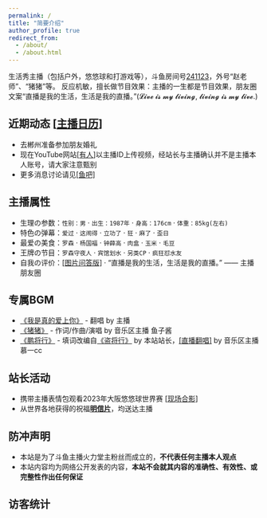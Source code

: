 ```yaml
---
permalink: /
title: "简要介绍"
author_profile: true
redirect_from: 
  - /about/
  - /about.html
---
```


生活秀主播（包括户外，悠悠球和打游戏等），斗鱼房间号[241123](https://www.douyu.com/241123)，外号“赵老师”、“猪猪”等。
反应机敏，擅长做节目效果：主播的一生都是节目效果，朋友圈文案“直播是我的生活，生活是我的直播。”(𝓛𝓲𝓿𝓮 𝓲𝓼 𝓶𝔂 𝓵𝓲𝓿𝓲𝓷𝓰, 𝓵𝓲𝓿𝓲𝓷𝓰 𝓲𝓼 𝓶𝔂 𝓵𝓲𝓿𝓮.)

## 近期动态 [[主播日历](https://huolitangzhu.github.io/calendar/)]

* 去郴州准备参加朋友婚礼
* 现在YouTube网站[[有人](/images/about/fake.png)]以主播ID上传视频，经站长与主播确认并不是主播本人账号，请大家注意甄别 
* 更多消息讨论请见[[鱼吧]](https://yuba.douyu.com/group/3022) 

## 主播属性

* 生理の参数：`性别：男` · `出生：1987年` · `身高：176cm` · `体重：85kg(左右)`
* 特色の弹幕：`爱过` · `这闹得` · `立功了` · `狂` · `麻了` · `歪日`
* 最爱の美食：`罗森` · `杨国福` · `钟薛高` · `肉盒` · `玉米` · `毛豆`
* 王牌の节目：`罗森守夜人` · `宾馆划水` · `另类CP` · `疯狂怼水友`
* 自我の评价：[[图片问答版]](/images/about/bio.png) · “直播是我的生活，生活是我的直播。” —— 主播朋友圈

## 专属BGM

* [《我是真的爱上你》](https://music.163.com/song?id=1877540723) - 翻唱 by 主播
* [《猪猪》](https://music.163.com/#/song?id=1994572467) - 作词/作曲/演唱 by 音乐区主播 鱼子酱
* [《鹏将行》](https://yuba.douyu.com/p/593050641622217731) - 填词改编自[《盗将行》](https://music.163.com/#/song?id=574566207) by 本站站长，[[直播翻唱]](https://v.douyu.com/show/wLjGvLZPeexMmO90) by 音乐区主播 慕一cc

## 站长活动

* 携带主播表情包观看2023年大阪悠悠球世界赛 [[现场合影](/images/news/2023WYYC.PNG)]
* 从世界各地获得的祝福[**明信片**](https://huolitangzhu.github.io/postcards/)，均送达主播

## 防冲声明

* 本站是为了斗鱼主播火力堂主粉丝而成立的，**不代表任何主播本人观点**
* 本站内容均为网络公开发表的内容，**本站不会就其内容的准确性、有效性、或完整性作出任何保证**

## 访客统计

<script type="text/javascript" id="clustrmaps" src="//clustrmaps.com/map_v2.js?d=8wI_4ryryfVbB3hHqobTSlDt2VmKs_d-EwWvGFA3BN0&cl=ffffff&w=a"></script>
